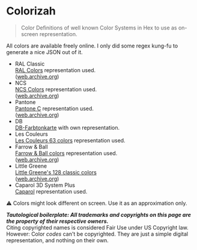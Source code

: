# Colorizah
> Color Definitions of well known Color Systems in Hex to use as on-screen representation.

All colors are available freely online. I only did some regex kung-fu to generate a nice JSON out of it.  

- RAL Classic  
[RAL Colors](https://www.ral-farben.de/alle-ral-farben) representation used.  
([web.archive.org](https://web.archive.org/web/20210520000243/https://www.ral-farben.de/alle-ral-farben))
- NCS  
[NCS Colors](https://www.magasindepeinture.ch/de/online-farbkarte-ncs.html) representation used.  
([web.archive.org](https://web.archive.org/web/20210520000328/https://www.magasindepeinture.ch/de/online-farbkarte-ncs.html))
- Pantone  
[Pantone C](https://www.brandible.de/pantone-farben) representation used.  
([web.archive.org](https://web.archive.org/web/20230515084654/https://www.brandible.de/pantone-farben))
- DB  
[DB-Farbtonkarte](https://de.wikipedia.org/wiki/DB-Farbtonkarte) with own representation.
- Les Couleurs  
[Les Couleurs 63 colors](https://www.lescouleurs.ch/die-farben/63-farben) representation used.
- Farrow & Ball  
[Farrow & Ball colors](https://www.farrow-ball.com/de/farben) representation used.  
([web.archive.org](https://web.archive.org/web/20220716212047/https://www.farrow-ball.com/en-us/paint-colours))
- Little Greene  
[Little Greene's 128 classic colors](https://www.littlegreene.de/anstriche/kollektionen/colours-of-england)  
([web.archive.org](https://web.archive.org/web/20220725214603/https://www.littlegreene.de/anstriche/kollektionen/colours-of-england))
- Caparol 3D System Plus  
[Caparol](https://colorcube.caparol.de/farbtonauswahl?collection=3D-SYSTEM+PLUS)  representation used.  


⚠️ Colors might look different on screen. Use it as an approximation only.


***Tautological boilerplate: All trademarks and copyrights on this page are the property of their respective owners.***  
Citing copyrighted names is considered Fair Use under US Copyright law.  
However: Color _codes_ can't be copyrighted. They are just a simple digital representation, and nothing on their own.
